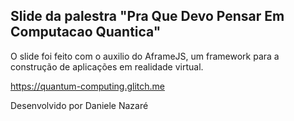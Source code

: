 ## Slide da palestra "Pra Que Devo Pensar Em Computacao Quantica"

O slide  foi feito com o auxilio do AframeJS, um framework para a construção de aplicações em realidade virtual.

https://quantum-computing.glitch.me

Desenvolvido por Daniele Nazaré
